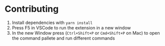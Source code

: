 
# Contributing
 1. Install dependencies with `yarn install`
 2. Press F5 in VSCode to run the extension in a new window
 3. In the new Window press (`Ctrl+Shift+P` or `Cmd+Shift+P` on Mac) to open the command pallete and run different commands
